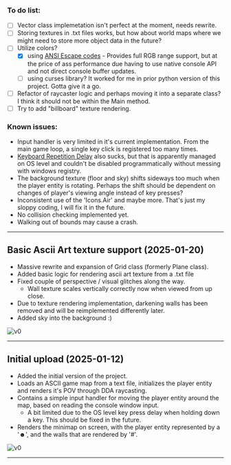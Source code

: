 ﻿### To do list:
- [ ] Vector class implemetation isn't perfect at the moment, needs rewrite.
- [ ] Storing textures in .txt files works, but how about world maps where we might need to store more object data in the future?
- [ ] Utilize colors?
	- [x] using [ANSI Escape codes](https://en.wikipedia.org/wiki/ANSI_escape_code) - Provides full RGB range support, but at the price of ass performance due having to use native console API and not direct console buffer updates.
	- [ ] using curses library? It worked for me in prior python version of this project. Gotta give it a go.
- [ ] Refactor of raycaster logic and perhaps moving it into a separate class? I think it should not be within the Main method.
- [ ] Try to add "billboard" texture rendering.

### Known issues:
- Input handler is very limited in it's current implementation. From the main game loop, a single key click is registered too many times.
- [Keyboard Repetition Delay](https://superuser.com/questions/1164303/windows-how-do-i-disable-the-keyboard-delay) also sucks, but that is apparently managed on OS level and couldn't be disabled programmatically without messing with windows registry.
- The background texture (floor and sky) shifts sideways too much when the player entity is rotating. Perhaps the shift should be dependent on changes of player's viewing angle instead of key presses?
- Inconsistent use of the 'Icons.Air' and maybe more. That's just my sloppy coding, I will fix it in the future.
- No collision checking implemented yet.
- Walking out of bounds may cause a crash.

___
## Basic Ascii Art texture support (2025-01-20)
- Massive rewrite and expansion of Grid class (formerly Plane class).
- Added basic logic for rendering ascii art texture from a .txt file
- Fixed couple of perspective / visual glitches along the way.
	- Wall texture scales vertically correctly now when viewed from up close.
- Due to texture rendering implementation, darkening walls has been removed and will be reimplemented differently later.
- Added sky into the background :)

![v0](previews/Preview_20250120.gif)

___
## Initial upload (2025-01-12)
- Added the initial version of the project.
- Loads an ASCII game map from a text file, initializes the player entity and renders it's POV through DDA raycasting.
- Contains a simple input handler for moving the player entity around the map, based on reading the console window input. 
	- A bit limited due to the OS level key press delay when holding down a key. This should be fixed in the future.
- Renders the minimap on screen, with the player entity represented by a '☻', and the walls that are rendered by '#'.

![v0](previews/Preview_20250112.gif)

___



